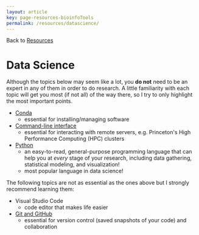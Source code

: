 ```yaml
---
layout: article
key: page-resources-bioinfoTools
permalink: /resources/datascience/
---
```


Back to [Resources](/resources/)

# Data Science

Although the topics below may seem like a lot, you **do not** need to be an expert in any of them in order to do research. A little familiarity with each topic will get you most (if not all) of the way there, so I try to only highlight the most important points.


- [Conda](/resources/datascience/conda)
    - essential for installing/managing software
- [Command-line interface](/resources/datascience/commandline)
    - essential for interacting with remote servers, e.g. Princeton's High Performance Computing (HPC) clusters
- [Python](/resources/datascience/python)
    - an easy-to-read, general-purpose programming language that can help you at *every* stage of your research, including data gathering, statistical modeling, and visualization!
    - most popular language in data science!

The following topics are not as essential as the ones above but I strongly recommend learning them:
- Visual Studio Code
    - code editor that makes life easier
- [Git and GitHub](/resources/datascience/github)
    - essential for version control (saved snapshots of your code) and collaboration





